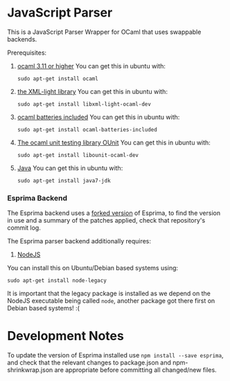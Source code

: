 # JavaScript Parser

This is a JavaScript Parser Wrapper for OCaml that uses swappable backends.

Prerequisites:

1. [ocaml 3.11 or higher]([http://caml.inria.fr/ocaml/index.en.html)
    You can get this in ubuntu with:

    `sudo apt-get install ocaml`

2. [the XML-light library](http://tech.motion-twin.com/xmllight)
    You can get this in ubuntu with:

    `sudo apt-get install libxml-light-ocaml-dev`

3. [ocaml batteries included](http://batteries.forge.ocamlcore.org/)
    You can get this in ubuntu with:

    `sudo apt-get install ocaml-batteries-included`

4. [The ocaml unit testing library OUnit](http://ounit.forge.ocamlcore.org/)
    You can get this in ubuntu with:

    `sudo apt-get install libounit-ocaml-dev`

5. [Java](http://www.oracle.com/technetwork/java/index.html )
    You can get this in ubuntu with:

    `sudo apt-get install java7-jdk`

### Esprima Backend
The Esprima backend uses a [forked version](https://github.com/resource-reasoning/esprima)
of Esprima, to find the version in use and a summary of the patches applied,
check that repository's commit log.

The Esprima parser backend additionally requires:
1. [NodeJS](https://nodejs.org/)

You can install this on Ubuntu/Debian based systems using:
```shell
sudo apt-get install node-legacy
```

It is important that the legacy package is installed as we depend on the NodeJS
executable being called `node`, another package got there first on Debian based
systems! :(

# Development Notes
To update the version of Esprima installed use `npm install --save esprima`, and check that
the relevant changes to package.json and npm-shrinkwrap.json are appropriate before
committing all changed/new files.
